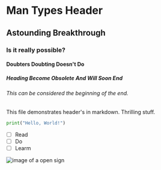 # Man Types Header

## Astounding Breakthrough
### Is it really possible?

#### Doubters Doubting Doesn't Do
##### Heading Become Obsolete And Will Soon End

###### This can be considered the beginning of the end.

This file demonstrates header's in markdown. Thrilling stuff.

``` Python
print("Hello, World!")
```
- [ ] Read
- [ ] Do
- [ ] Learm

![image of a open sign](https://pd.w.org/2024/10/298671c58c97b5a79.20639447-2048x1536.jpeg)

